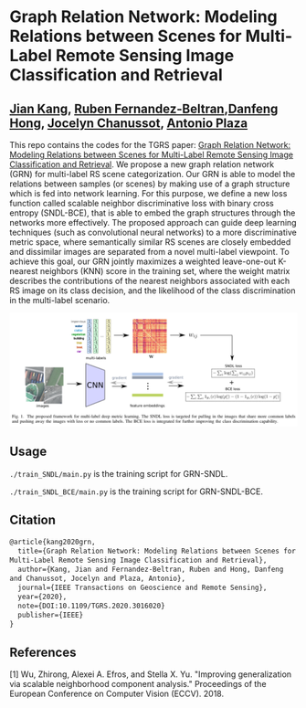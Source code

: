 # Graph Relation Network: Modeling Relations between Scenes for Multi-Label Remote Sensing Image Classification and Retrieval

[Jian Kang](https://github.com/jiankang1991), [Ruben Fernandez-Beltran](https://scholar.google.es/citations?user=pdzJmcQAAAAJ&hl=es),[Danfeng Hong](https://sites.google.com/view/danfeng-hong), [Jocelyn Chanussot](http://www.gipsa-lab.grenoble-inp.fr/~jocelyn.chanussot/), [Antonio Plaza](https://www.umbc.edu/rssipl/people/aplaza/)
---

This repo contains the codes for the TGRS paper: [Graph Relation Network: Modeling Relations between Scenes for Multi-Label Remote Sensing Image Classification and Retrieval](https://ieeexplore.ieee.org/document/9173783). We propose a new graph relation network (GRN) for multi-label RS scene categorization. Our GRN is able to model the relations between samples (or scenes) by making use of a graph structure which is fed into network learning. For this purpose, we define a new loss function called scalable neighbor discriminative loss with binary cross entropy (SNDL-BCE), that is able to embed the graph structures through the networks more effectively. The proposed approach can guide deep learning techniques (such as convolutional neural networks) to a more discriminative metric space, where semantically similar RS scenes are closely embedded and dissimilar images are separated from a novel multi-label viewpoint. To achieve this goal, our GRN jointly maximizes a weighted leave-one-out K-nearest neighbors (KNN) score in the training set, where the weight matrix describes the contributions of the nearest neighbors associated with each RS image on its class decision, and the likelihood of the class discrimination in the multi-label scenario.


![alt text](./Selection_004.png)


## Usage

`./train_SNDL/main.py` is the training script for GRN-SNDL.

`./train_SNDL_BCE/main.py` is the training script for GRN-SNDL-BCE.

## Citation

```
@article{kang2020grn,
  title={Graph Relation Network: Modeling Relations between Scenes for Multi-Label Remote Sensing Image Classification and Retrieval},
  author={Kang, Jian and Fernandez-Beltran, Ruben and Hong, Danfeng and Chanussot, Jocelyn and Plaza, Antonio},
  journal={IEEE Transactions on Geoscience and Remote Sensing},
  year={2020},
  note={DOI:10.1109/TGRS.2020.3016020}
  publisher={IEEE}
}
```

## References

[1] Wu, Zhirong, Alexei A. Efros, and Stella X. Yu. "Improving generalization via scalable neighborhood component analysis." Proceedings of the European Conference on Computer Vision (ECCV). 2018.

